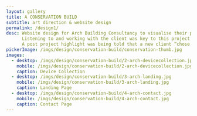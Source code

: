 ```yaml
---
layout: gallery
title: A CONSERVATION BUILD
subtitle: art direction & website design
permalink: /design1/
desc: Website design for Arch Building Consultancy to visualise their passion and experience within the historic built environment. The site needed to capture the company’s ethos and passion for conservation, design and quality – it also had to inform customers on the services, knowledge and experience offered.
      Listening to and working with the client was key to this project’s success.
      A post project highlight was being told that a new client “chose to work with Arch BC based on the strength of the design of their website”.
pickerImage: /imgs/design/conservation-build/conservation-thumb.jpg
images:
  - desktop: /imgs/design/conservation-build/2-arch-devicecollection.jpg
    mobile: /imgs/design/conservation-build/2-arch-devicecollection.jpg
    caption: Device Collection
  - desktop: /imgs/design/conservation-build/3-arch-landing.jpg
    mobile: /imgs/design/conservation-build/3-arch-landing.jpg
    caption: Landing Page
  - desktop: /imgs/design/conservation-build/4-arch-contact.jpg
    mobile: /imgs/design/conservation-build/4-arch-contact.jpg
    caption: Contact Page
---
```

